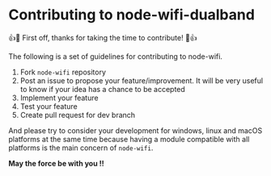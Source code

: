 # Contributing to node-wifi-dualband

:+1::tada: First off, thanks for taking the time to contribute! :tada::+1:

The following is a set of guidelines for contributing to node-wifi.

1.  Fork `node-wifi` repository
2.  Post an issue to propose your feature/improvement. It will be very useful to know if your idea has a chance to be accepted
3.  Implement your feature
4.  Test your feature
5.  Create pull request for dev branch

And please try to consider your development for windows, linux and macOS platforms at the same time
because having a module compatible with all platforms is the main concern of `node-wifi`.

**May the force be with you !!**
